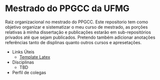 # Mestrado do PPGCC da UFMG

Raiz organizacional no mestrado do PPGCC. Este repositorio tem como objetivo organizar e sistematizar o meu curso de mestrado, as porções relativas à minha dissertação e publicações estarão em sub-repositórios privados até que sejam publicados. Pretendo também adicionar anotações referências tanto de displinas quanto outros cursos e apresetações.


* Links Úteis
  * [Template Latex](https://bitbucket.org/vilarneto/ppgccufmg/)
* Disciplinas
  * TBD
* Perfil de colegas 
